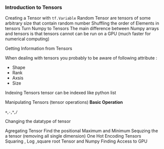 
### Introduction to Tensors
Creating a Tensor with `tf.Variable`
Random Tensor are tensors of some arbitrary size that contain random number 
Shuffling the order of Elements in tensors
Turn Numpy to Tensors
The main difference between Numpy arrays and tensors is that tensors cannot can be run on a GPU (much faster for numerical computing)

Getting Information from Tensors

When dealing with tensors you probably to be aware of following attribute :
* Shape
* Rank
* Axsis
* Size


Indexing Tensors
tensor can be indexed like python list



Manipulating Tensors (tensor operations)
**Basic Operation**

`+`,`-`,`*`,`/`



Changing the datatype of tensor

Agregating Tensor
Find the positional Maximum and Minimum
Sequzing the a tensor (removing all single dimension)
One Hot Encoding Tensors
Squaring , Log ,square root
Tensor and Numpy
Finding Access to GPU
